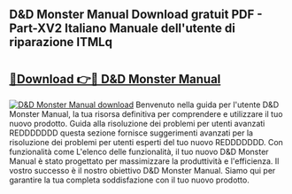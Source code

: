 ## D&D Monster Manual Download gratuit PDF - Part-XV2 Italiano Manuale dell'utente di riparazione ITMLq

# <h2><a href="http://dfahi5o.blite.top/?on=D%26D+Monster+Manual">🔗Download 👉🔴 D&D Monster Manual</a></h2>

[![D&D Monster Manual download](https://i.imgur.com/lujVjoI.png)](http://dfahi5o.blite.top/?on=D%26D+Monster+Manual)
Benvenuto nella guida per l'utente D&D Monster Manual, la tua risorsa definitiva per comprendere e utilizzare il tuo nuovo prodotto. Guida alla risoluzione dei problemi per utenti avanzati REDDDDDDD questa sezione fornisce suggerimenti avanzati per la risoluzione dei problemi per utenti esperti del tuo nuovo REDDDDDDD. Con funzionalità come L'elenco delle funzionalità, il tuo nuovo D&D Monster Manual è stato progettato per massimizzare la produttività e l'efficienza. Il vostro successo è il nostro obiettivo D&D Monster Manual. Siamo qui per garantire la tua completa soddisfazione con il tuo nuovo prodotto.
